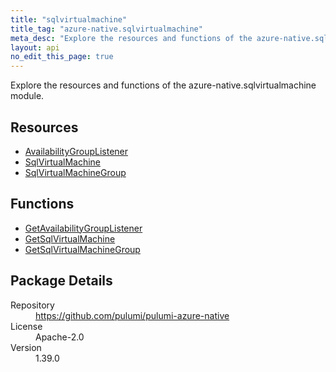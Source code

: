 ```yaml
---
title: "sqlvirtualmachine"
title_tag: "azure-native.sqlvirtualmachine"
meta_desc: "Explore the resources and functions of the azure-native.sqlvirtualmachine module."
layout: api
no_edit_this_page: true
---
```


<!-- WARNING: this file was generated by Pulumi Docs Generator. -->
<!-- Do not edit by hand unless you're certain you know what you are doing! -->

Explore the resources and functions of the azure-native.sqlvirtualmachine module.

<h2 id="resources">Resources</h2>
<ul class="api">
    <li><a href="availabilitygrouplistener" title="AvailabilityGroupListener"><span class="api-symbol api-symbol--resource"></span>AvailabilityGroupListener</a></li>
    <li><a href="sqlvirtualmachine" title="SqlVirtualMachine"><span class="api-symbol api-symbol--resource"></span>SqlVirtualMachine</a></li>
    <li><a href="sqlvirtualmachinegroup" title="SqlVirtualMachineGroup"><span class="api-symbol api-symbol--resource"></span>SqlVirtualMachineGroup</a></li>
</ul>

<h2 id="functions">Functions</h2>
<ul class="api">
    <li><a href="getavailabilitygrouplistener" title="GetAvailabilityGroupListener"><span class="api-symbol api-symbol--function"></span>GetAvailabilityGroupListener</a></li>
    <li><a href="getsqlvirtualmachine" title="GetSqlVirtualMachine"><span class="api-symbol api-symbol--function"></span>GetSqlVirtualMachine</a></li>
    <li><a href="getsqlvirtualmachinegroup" title="GetSqlVirtualMachineGroup"><span class="api-symbol api-symbol--function"></span>GetSqlVirtualMachineGroup</a></li>
</ul>

<h2 id="package-details">Package Details</h2>
<dl class="package-details">
	<dt>Repository</dt>
	<dd><a href="https://github.com/pulumi/pulumi-azure-native">https://github.com/pulumi/pulumi-azure-native</a></dd>
	<dt>License</dt>
	<dd>Apache-2.0</dd>
	<dt>Version</dt>
	<dd>1.39.0</dd>
</dl>

